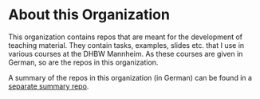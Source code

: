 # About this Organization

This organization contains repos that are meant for the development of teaching material.
They contain tasks, examples, slides etc. that I use in various courses at the DHBW Mannheim.
As these courses are given in German, so are the repos in this organization.

A summary of the repos in this organization (in German) can be found in a [separate summary repo](https://github.com/rhcourses/summary).
